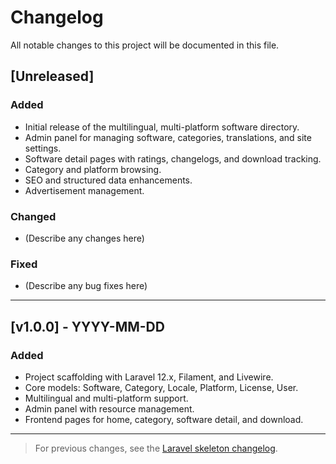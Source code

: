 # Changelog

All notable changes to this project will be documented in this file.

## [Unreleased]

### Added
- Initial release of the multilingual, multi-platform software directory.
- Admin panel for managing software, categories, translations, and site settings.
- Software detail pages with ratings, changelogs, and download tracking.
- Category and platform browsing.
- SEO and structured data enhancements.
- Advertisement management.

### Changed
- (Describe any changes here)

### Fixed
- (Describe any bug fixes here)

---

## [v1.0.0] - YYYY-MM-DD

### Added
- Project scaffolding with Laravel 12.x, Filament, and Livewire.
- Core models: Software, Category, Locale, Platform, License, User.
- Multilingual and multi-platform support.
- Admin panel with resource management.
- Frontend pages for home, category, software detail, and download.

---

> For previous changes, see the [Laravel skeleton changelog](https://github.com/laravel/laravel/blob/12.x/CHANGELOG.md).
